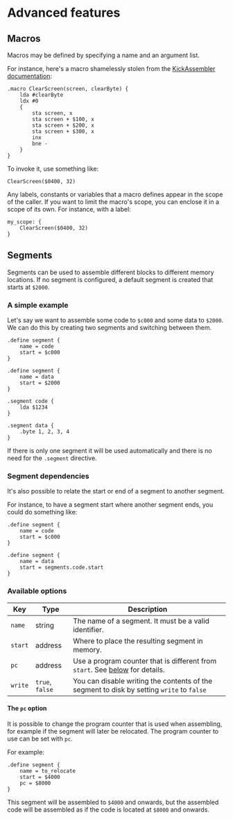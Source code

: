 # Advanced features

## Macros
Macros may be defined by specifying a name and an argument list.

For instance, here's a macro shamelessly stolen from the [KickAssembler documentation](http://theweb.dk/KickAssembler/webhelp/content/ch07s02.html):

```asm6502
.macro ClearScreen(screen, clearByte) {
    lda #clearByte
    ldx #0
    {
        sta screen, x
        sta screen + $100, x
        sta screen + $200, x
        sta screen + $300, x
        inx
        bne -
    }
}
```

To invoke it, use something like:
```asm6502
ClearScreen($0400, 32)
```

Any labels, constants or variables that a macro defines appear in the scope of the caller. If you want to limit the macro's scope, you can enclose it in a scope of its own. For instance, with a label:

```asm6502
my_scope: {
    ClearScreen($0400, 32)
}
```

## Segments
Segments can be used to assemble different blocks to different memory locations. If no segment is configured, a default segment is created that starts at `$2000`.

### A simple example
Let's say we want to assemble some code to `$c000` and some data to `$2000`. We can do this by creating two segments and switching between them.

```asm6502
.define segment {
    name = code
    start = $c000
}

.define segment {
    name = data
    start = $2000
}

.segment code {
    lda $1234
}

.segment data {
    .byte 1, 2, 3, 4
}
```

If there is only one segment it will be used automatically and there is no need for the `.segment` directive.

### Segment dependencies
It's also possible to relate the start or end of a segment to another segment.

For instance, to have a segment start where another segment ends, you could do something like:

```asm6502
.define segment {
    name = code
    start = $c000
}

.define segment {
    name = data
    start = segments.code.start
}
```

### Available options

| Key | Type | Description |
| --- | ---- | ----------- |
| `name` | string | The name of a segment. It must be a valid identifier. |
| `start` | address | Where to place the resulting segment in memory. |
| `pc` | address | Use a program counter that is different from `start`. See [below](#the-pc-option) for details. |
| `write` | `true`, `false` | You can disable writing the contents of the segment to disk by setting `write` to `false` |

#### The `pc` option
It is possible to change the program counter that is used when assembling, for example if the segment will later be relocated. The program counter to use can be set with `pc`.

For example:
```asm6502
.define segment {
    name = to_relocate
    start = $4000
    pc = $8000
}
```

This segment will be assembled to `$4000` and onwards, but the assembled code will be assembled as if the code is located at `$8000` and onwards.